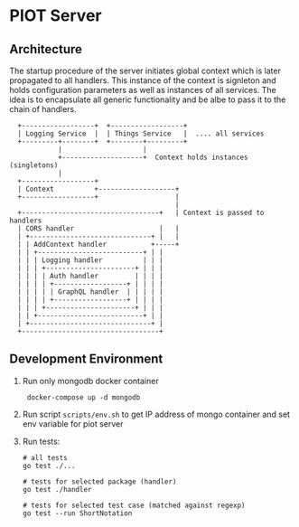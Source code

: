 # PIOT Server

## Architecture

The startup procedure of the server initiates global context which is later
propagated to all handlers. This instance of the context is signleton and holds
configuration parameters as well as instances of all services. The idea is to
encapsulate all generic functionality and be albe to pass it to the chain of
handlers.

```
  +------------------+  +------------------+
  | Logging Service  |  | Things Service   |  .... all services
  +---------+--------+  +--------+---------+
            |                    |
            +--------------------+  Context holds instances (singletons)
            |
  +------------------+
  | Context          +-------------------+
  +------------------+                   |
                                         |
  +----------------------------------+   | Context is passed to handlers
  | CORS handler                     |   |
  | +------------------------------+ |   |
  | | AddContext handler           +-----+
  | | +--------------------------+ | |
  | | | Logging handler          | | |
  | | | +----------------------+ | | |
  | | | | Auth handler         | | | |
  | | | | +------------------+ | | | |
  | | | | | GraphQL handler  | | | | |
  | | | | +------------------+ | | | |
  | | | +----------------------+ | | |
  | | +--------------------------+ | |
  | +------------------------------+ |
  +----------------------------------+

```

## Development Environment

1. Run only mongodb docker container

   ```
    docker-compose up -d mongodb
   ```

2. Run script ``scripts/env.sh`` to get IP address of mongo container
   and set env variable for piot server

3. Run tests:

   ```
   # all tests
   go test ./...

   # tests for selected package (handler)
   go test ./handler

   # tests for selected test case (matched against regexp)
   go test --run ShortNotation

   ```
